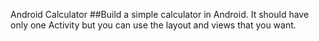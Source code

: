 Android Calculator
##Build a simple calculator in Android. It should have only one Activity but you can use the layout and views that you want. 
